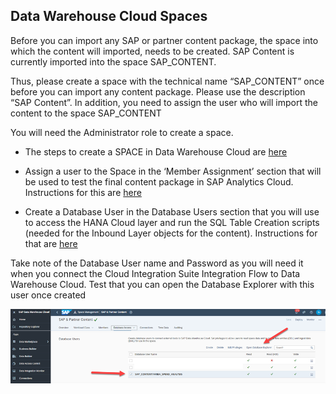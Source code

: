 ## Data Warehouse Cloud Spaces

Before you can import any SAP or partner content package, the space into which the content will imported, needs to be created.   SAP Content is currently imported into the space SAP_CONTENT.

Thus, please create a space with the technical name “SAP_CONTENT” once before you can import any content package. Please use the description “SAP Content”. In addition, you need to assign the user who will import the content to the space SAP_CONTENT

You will need the Administrator role to create a space.

- The steps to create a SPACE in Data Warehouse Cloud are [here](https://help.sap.com/docs/SAP_DATA_WAREHOUSE_CLOUD/9f804b8efa8043539289f42f372c4862/bbd41b82ad4d4d9ba91341545f0b37e7.html)

 

- Assign a user to the Space in the ‘Member Assignment’ section that will be used to test the final content package in SAP Analytics Cloud.  Instructions for this are [here](https://help.sap.com/docs/SAP_DATA_WAREHOUSE_CLOUD/be5967d099974c69b77f4549425ca4c0/9d59fe511ae644d98384897443054c16.html)

 

- Create a Database User in the Database Users section that you will use to access the HANA Cloud layer and run the SQL Table Creation scripts (needed for the Inbound Layer objects for the content).  Instructions for that are [here](https://help.sap.com/docs/SAP_DATA_WAREHOUSE_CLOUD/be5967d099974c69b77f4549425ca4c0/798e3fd6707940c3bd2219b2d1ebaac2.html)

Take note of the Database User name and Password as you will need it when you connect the Cloud Integration Suite Integration Flow to Data Warehouse Cloud.  Test that you can open the Database Explorer with this user once created

 

![DWC Create Space](../images/DWCLane_SpaceCreate1.png)
